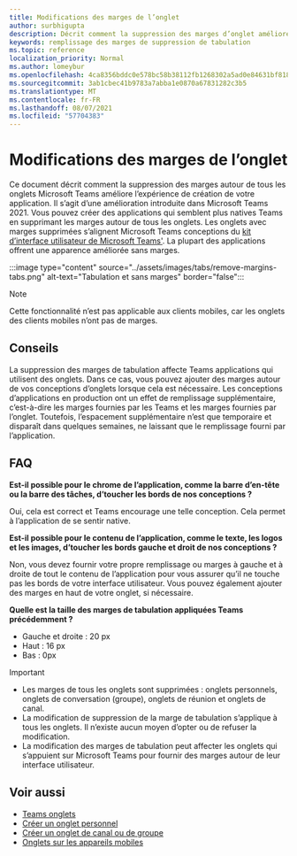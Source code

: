 ```yaml
---
title: Modifications des marges de l’onglet
author: surbhigupta
description: Décrit comment la suppression des marges d’onglet améliore l’expérience de création d’applications.
keywords: remplissage des marges de suppression de tabulation
ms.topic: reference
localization_priority: Normal
ms.author: lomeybur
ms.openlocfilehash: 4ca8356bddc0e578bc58b38112fb1268302a5ad0e84631bf81864c70cffbcb64
ms.sourcegitcommit: 3ab1cbec41b9783a7abba1e0870a67831282c3b5
ms.translationtype: MT
ms.contentlocale: fr-FR
ms.lasthandoff: 08/07/2021
ms.locfileid: "57704383"
---
```

# <a name="tab-margin-changes"></a>Modifications des marges de l’onglet

Ce document décrit comment la suppression des marges autour de tous les onglets Microsoft Teams améliore l’expérience de création de votre application. Il s’agit d’une amélioration introduite dans Microsoft Teams 2021.
Vous pouvez créer des applications qui semblent plus natives Teams en supprimant les marges autour de tous les onglets. Les onglets avec marges supprimées s’alignent Microsoft Teams conceptions du [kit d’interface utilisateur de Microsoft Teams'](~/tabs/design/tabs.md). La plupart des applications offrent une apparence améliorée sans marges.

:::image type="content" source="../assets/images/tabs/remove-margins-tabs.png" alt-text="Tabulation et sans marges" border="false":::

> [!NOTE]
> Cette fonctionnalité n’est pas applicable aux clients mobiles, car les onglets des clients mobiles n’ont pas de marges. 

## <a name="guidelines"></a>Conseils

La suppression des marges de tabulation affecte Teams applications qui utilisent des onglets. Dans ce cas, vous pouvez ajouter des marges autour de vos conceptions d’onglets lorsque cela est nécessaire. Les conceptions d’applications en production ont un effet de remplissage supplémentaire, c’est-à-dire les marges fournies par les Teams et les marges fournies par l’onglet. Toutefois, l’espacement supplémentaire n’est que temporaire et disparaît dans quelques semaines, ne laissant que le remplissage fourni par l’application.

## <a name="faq"></a>FAQ

**Est-il possible pour le chrome de l’application, comme la barre d’en-tête ou la barre des tâches, d’toucher les bords de nos conceptions ?**

Oui, cela est correct et Teams encourage une telle conception. Cela permet à l’application de se sentir native.

**Est-il possible pour le contenu de l’application, comme le texte, les logos et les images, d’toucher les bords gauche et droit de nos conceptions ?**

Non, vous devez fournir votre propre remplissage ou marges à gauche et à droite de tout le contenu de l’application pour vous assurer qu’il ne touche pas les bords de votre interface utilisateur. Vous pouvez également ajouter des marges en haut de votre onglet, si nécessaire.

**Quelle est la taille des marges de tabulation appliquées Teams précédemment ?**

* Gauche et droite : 20 px
* Haut : 16 px
* Bas : 0px

> [!IMPORTANT]
> * Les marges de tous les onglets sont supprimées : onglets personnels, onglets de conversation (groupe), onglets de réunion et onglets de canal.
> * La modification de suppression de la marge de tabulation s’applique à tous les onglets. Il n’existe aucun moyen d’opter ou de refuser la modification. 
> * La modification des marges de tabulation peut affecter les onglets qui s’appuient sur Microsoft Teams pour fournir des marges autour de leur interface utilisateur.

## <a name="see-also"></a>Voir aussi

* [Teams onglets](~/tabs/what-are-tabs.md)
* [Créer un onglet personnel](~/tabs/how-to/create-personal-tab.md)
* [Créer un onglet de canal ou de groupe](~/tabs/how-to/create-channel-group-tab.md)
* [Onglets sur les appareils mobiles](~/tabs/design/tabs-mobile.md)
